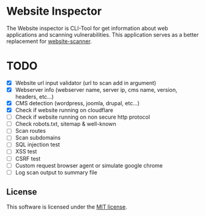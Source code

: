 # Website Inspector
The Website inspector is CLI-Tool for get information about web applications and scanning vulnerabilities.
This application serves as a better replacement for [website-scanner](https://github.com/lordbecvold/website-scanner).

# TODO
- [X] Website url input validator (url to scan add in argument)
- [X] Webserver info (webserver name, server ip, cms name, version, headers, etc...)
- [X] CMS detection (wordpress, joomla, drupal, etc...)
- [X] Check if website running on cloudflare
- [ ] Check if website running on non secure http protocol
- [ ] Check robots.txt, sitemap & well-known 
- [ ] Scan routes
- [ ] Scan subdomains
- [ ] SQL injection test
- [ ] XSS test
- [ ] CSRF test
- [ ] Custom request browser agent or simulate google chrome
- [ ] Log scan output to summary file

## License
This software is licensed under the [MIT license](https://github.com/lordbecvold/website-inspector/blob/main/LICENSE).
